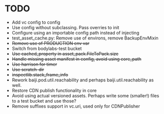 TODO
====

- Add vc config to config
- Use config without subclassing. Pass overries to init
- Configure using an importable config path instead of injecting
- test_asset_cache.py: Remove use of environs, remove BackupEnvMixin
- ~~Remove use of PRODUCTION env var~~
- Switch from bodylabs-test bucket
- ~~Use cached_property in asset_pack.FileToPack.size~~
- ~~Handle missing asset manifest in config, avoid using core_path~~
- ~~Use harrison for timer~~
- ~~Use scratch-dir~~
- ~~inspectlib.stack_frame_info~~
- Rework baiji.pod.util.reachability and perhaps baiji.util.reachability
  as well.
- Restore CDN publish functionality in core
- Avoid using actual versioned assets. Perhaps write some (smaller!)
  files to a test bucket and use those?
- Remove suffixes support in vc.uri, used only for CDNPublisher
